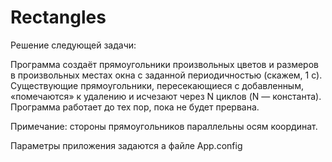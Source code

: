 # Rectangles
Решение следующей задачи:

Программа создаёт прямоугольники произвольных цветов и размеров в
произвольных местах окна с заданной периодичностью (скажем, 1 с).
Существующие прямоугольники, пересекающиеся с добавленным, «помечаются» к
удалению и исчезают через N циклов (N — константа). Программа работает до тех
пор, пока не будет прервана.

Примечание: стороны прямоугольников параллельны осям координат.

Параметры приложения задаются а файле App.config
